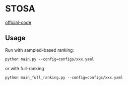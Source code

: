 

# STOSA


[official-code](https://github.com/zfan20/STOSA)


## Usage


Run with sampled-based ranking:

    python main.py --config=configs/xxx.yaml

or with full-ranking

    python main_full_ranking.py --config=configs/xxx.yaml

